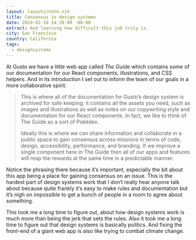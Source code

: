```yaml
---
layout: layouts/note.njk
title: Consensus in design systems
date: 2019-02-10 14:39:00 -08:00
extract: And learning how difficult this job truly is.
city: San Francisco
country: California
tags:
  - designsystems
---
```


At Gusto we have a little web app called _The Guide_ which contains some of our documentation for our React components, illustrations, and CSS helpers. And in its introduction I set out to inform the team of our goals in a more collaborative spirit:

> This is where all of the documentation for Gusto’s design system is archived for safe keeping; it contains all the assets you need, such as images and illustrations as well as notes on our copywriting style and documentation for our React components. In fact, we like to think of The Guide as a sort of Pokédex.
>
> Ideally this is where we can share information and collaborate in a public space to gain consensus across missions in terms of code, design, accessibility, performance, and branding. If we improve a single component here in The Guide then all of our apps and features will reap the rewards at the same time in a predictable manner.

Notice the phrasing there because it’s important, especially the bit about this app being a place for gaining consensus on an issue. This is the hardest part of design systems work that I don’t really hear anyone talk about because quite frankly it’s easy to make rules and documentation but it’s nigh on impossible to get a bunch of people in a room to agree about something.

This took me a long time to figure out, about how design systems work is much more than being the jerk that sets the rules. Also it took me a long time to figure out that design systems is basically politics. And fixing the front-end of a giant web app is also like trying to combat climate change.
